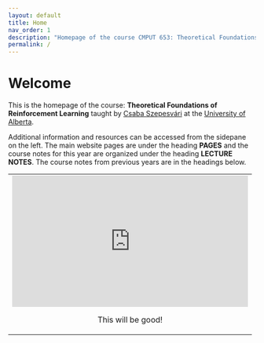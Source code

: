 ```yaml
---
layout: default
title: Home
nav_order: 1
description: "Homepage of the course CMPUT 653: Theoretical Foundations of Reinforcement Learning."
permalink: /
---
```

# Welcome


This is the homepage of the course: **Theoretical Foundations of Reinforcement Learning** taught by [Csaba Szepesv&aacute;ri](https://sites.ualberta.ca/~szepesva/) at the [University of Alberta](https://www.ualberta.ca/).

Additional information and resources can be accessed from the sidepane on the left. The main website pages are under the heading **PAGES** and the course notes for this year are organized under the heading **LECTURE NOTES**.
The course notes from previous years are in the headings below. 

<table height="100%" width="100%">
    <tr>
    <td valign="middle" align="center">
    <iframe src="https://giphy.com/embed/B9NMjp24NAoxEgj0Tk"
        width="480" height="268" frameBorder="0" class="giphy-embed" allowFullScreen>
    </iframe>
    <p>
    This will be good!
    </p>
    </td>
    </tr>
</table>
